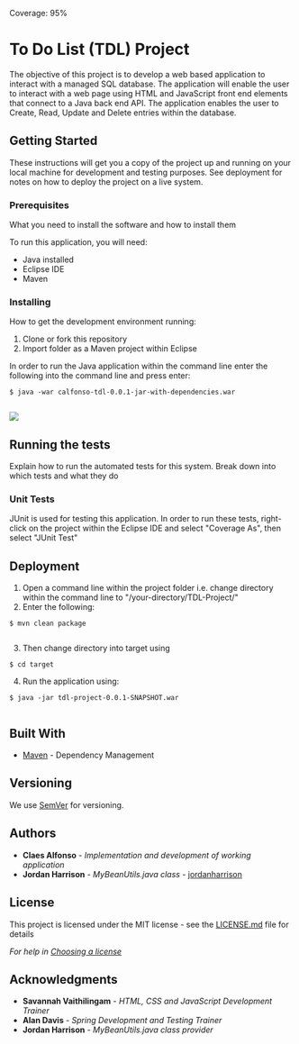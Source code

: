 Coverage: 95%
# To Do List (TDL) Project

The objective of this project is to develop a web based application to interact with a managed SQL database. The application will enable the user to interact with a web page using HTML and JavaScript front end elements that connect to a Java back end API. The application enables the user to Create, Read, Update and Delete entries within the database.

## Getting Started

These instructions will get you a copy of the project up and running on your local machine for development and testing purposes. See deployment for notes on how to deploy the project on a live system.

### Prerequisites

What you need to install the software and how to install them


To run this application, you will need:
* Java installed 
* Eclipse IDE
* Maven


### Installing

How to get the development environment running:

1. Clone or fork this repository
2. Import folder as a Maven project within Eclipse

In order to run the Java application within the command line enter the following into the command line and press enter: 
```
$ java -war calfonso-tdl-0.0.1-jar-with-dependencies.war
 
```

![](Supporting%20Documents/OrderReadScreenshot.png)

## Running the tests

Explain how to run the automated tests for this system. Break down into which tests and what they do

### Unit Tests 

JUnit is used for testing this application. In order to run these tests, right-click on the project within the Eclipse IDE and select "Coverage As", then select "JUnit Test"

## Deployment

1. Open a command line within the project folder i.e. change directory within the command line to "/your-directory/TDL-Project/"
2. Enter the following:
```
$ mvn clean package
 
```
3. Then change directory into target using
```
$ cd target 
```
4. Run the application using:
```
$ java -jar tdl-project-0.0.1-SNAPSHOT.war
 
```

## Built With

* [Maven](https://maven.apache.org/) - Dependency Management

## Versioning

We use [SemVer](http://semver.org/) for versioning.

## Authors

* **Claes Alfonso** - *Implementation and development of working application*
* **Jordan Harrison** - *MyBeanUtils.java class* - [jordanharrison](https://github.com/JHarry444/ims-demo)

## License

This project is licensed under the MIT license - see the [LICENSE.md](LICENSE.md) file for details 

*For help in [Choosing a license](https://choosealicense.com/)*

## Acknowledgments

* **Savannah Vaithilingam** - *HTML, CSS and JavaScript Development Trainer*
* **Alan Davis** - *Spring Development and Testing Trainer*
* **Jordan Harrison** - *MyBeanUtils.java class provider*